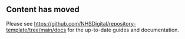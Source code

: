## Content has moved

Please see https://github.com/NHSDigital/repository-template/tree/main/docs for the up-to-date guides and documentation.
